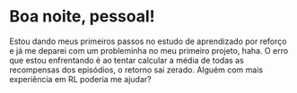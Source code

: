 # Boa noite, pessoal!

Estou dando meus primeiros passos no estudo de aprendizado por reforço e já me deparei com um probleminha no meu primeiro projeto, haha. O erro que estou enfrentando é ao tentar calcular a média de todas as recompensas dos episódios, o retorno sai zerado. Alguém com mais experiência em RL poderia me ajudar?

